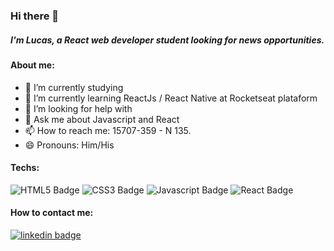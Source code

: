 ### Hi there 👋
##### I'm Lucas, a React web developer student looking for news opportunities.

#### About me:

- 🔭 I’m currently studying
- 🌱 I’m currently learning ReactJs / React Native at Rocketseat plataform
- 🤔 I’m looking for help with 
- 💬 Ask me about Javascript and React
- 📫 How to reach me: 15707-359 - N 135.
- 😄 Pronouns: Him/His

#### Techs:
![HTML5 Badge](https://img.shields.io/static/v1?label=React&message=%20&color=red&logo=html5)
![CSS3 Badge](https://img.shields.io/static/v1?label=React&message=%20&color=white&logo=css3)
![Javascript Badge](https://img.shields.io/static/v1?label=React&message=%20&color=yellow&logo=javascript)
![React Badge](https://img.shields.io/static/v1?label=React&message=%20&color=blue&logo=React)

#### How to contact me:
[![linkedin badge](https://img.shields.io/static/v1?label=Linkedin&message=%20&color=blue&logo=Linkedin)](https://www.linkedin.com/in/lcpsd/)
